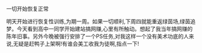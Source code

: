 一切开始恢复正常

明天开始进行恢复性训练,为期一周。如果一切顺利,下周四就能重返绿茵场,绿茵追梦。今天看到高中一同学开始建站搞网赚,心里有所触动。想起了我当年搞网赚的陈年旧事。另外今晚被强行安排了一个PS任务,对我这样一个没有美术功底的人来说,无疑是赶鸭子上架啊!有谁会美工收我为徒啊,指点一下!



